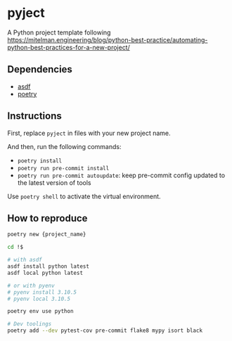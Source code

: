 # pyject

A Python project template following https://mitelman.engineering/blog/python-best-practice/automating-python-best-practices-for-a-new-project/

## Dependencies

* [asdf](https://asdf-vm.com/)
* [poetry](https://poetry.eustace.io/)

## Instructions

First, replace `pyject` in files with your new project name.

And then, run the following commands:

* `poetry install`
* `poetry run pre-commit install`
* `poetry run pre-commit autoupdate`: keep pre-commit config updated to the latest version of tools


Use `poetry shell` to activate the virtual environment.
## How to reproduce

```bash
poetry new {project_name}

cd !$

# with asdf
asdf install python latest
asdf local python latest

# or with pyenv
# pyenv install 3.10.5
# pyenv local 3.10.5

poetry env use python

# Dev toolings
poetry add --dev pytest-cov pre-commit flake8 mypy isort black
```
